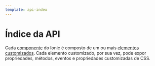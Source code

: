 ```yaml
---
template: api-index
---
```


# Índice da API

Cada [componente](/docs/components) do Ionic é composto de um ou mais [elementos customizados](https://developer.mozilla.org/pt-BR/docs/Web/Web_Components/Usando_elementos_customizados). Cada elemento customizado, por sua vez, pode expor propriedades, métodos, eventos e propriedades customizadas de CSS.